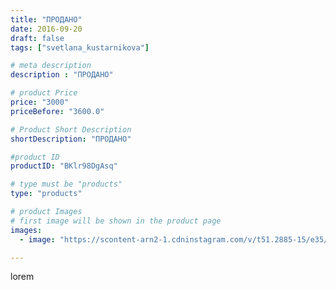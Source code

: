 ```yaml
---
title: "ПРОДАНО"
date: 2016-09-20
draft: false
tags: ["svetlana_kustarnikova"]

# meta description
description : "ПРОДАНО"

# product Price
price: "3000"
priceBefore: "3600.0"

# Product Short Description
shortDescription: "ПРОДАНО"

#product ID
productID: "BKlr98DgAsq"

# type must be "products"
type: "products"

# product Images
# first image will be shown in the product page
images:
  - image: "https://scontent-arn2-1.cdninstagram.com/v/t51.2885-15/e35/14280398_770787729729254_1104788155_n.jpg?tp=1&_nc_ht=scontent-arn2-1.cdninstagram.com&_nc_cat=102&_nc_ohc=DQFmgz20wu8AX_vhgCc&ccb=7-4&oh=b2b122ec73e2ace0c97c4aeee3f65d43&oe=60816C1B&ig_cache_key=MTM0MzY3MzQzNjIxMTI1MjAxMA%3D%3D.2-ccb7-4"

---
```

lorem
